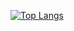 [![Top Langs](https://github-readme-stats.vercel.app/api/top-langs/?username=Zeann3th)](https://github.com/anuraghazra/github-readme-stats)

